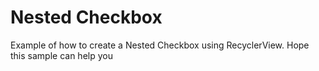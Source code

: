 # Nested Checkbox

Example of how to create a Nested Checkbox using RecyclerView. Hope this sample can help you